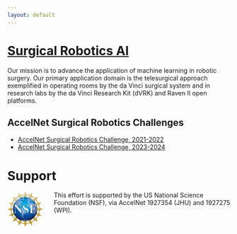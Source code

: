 ```yaml
---
layout: default
---
```


# [Surgical Robotics AI](https://github.com/surgical-robotics-ai)

Our mission is to advance the application of machine learning in robotic surgery.
Our primary application domain is the telesurgical approach exemplified in operating rooms
by the da Vinci surgical system and in research labs by the da Vinci Research Kit (dVRK)
and Raven II open platforms.

## AccelNet Surgical Robotics Challenges

* [AccelNet Surgical Robotics Challenge, 2021-2022](./surgical-robotics-challenge-2021/challenge-2021.html)
* [AccelNet Surgical Robotics Challenge, 2023-2024](./surgical-robotics-challenge-2023/challenge-2023.html)

# Support

<p><img src="/images/NSF-logo.png" alt="NSF Logo" style="float:left; width:80px; height:80px; margin-right:25px">
This effort is supported by the US National Science Foundation (NSF), via AccelNet 1927354 (JHU) and 1927275 (WPI).</p>
